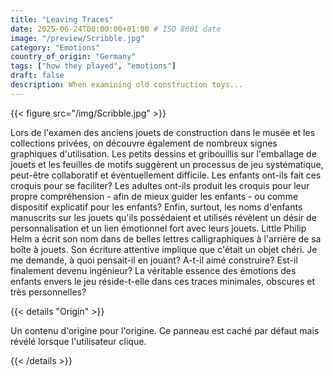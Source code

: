 ```yaml
---
title: "Leaving Traces"
date: 2025-06-24T00:00:00+01:00 # ISO 8601 date
image: "/preview/Scribble.jpg"
category: "Emotions"
country_of_origin: "Germany"
tags: ["how they played", "emotions"]
draft: false
description: When examining old construction toys...
---
```




{{< figure src="/img/Scribble.jpg"  >}}

Lors de l'examen des anciens jouets de construction dans le musée et les collections privées, on découvre également de nombreux signes graphiques d'utilisation. Les petits dessins et gribouillis sur l'emballage de jouets et les feuilles de motifs suggèrent un processus de jeu systématique, peut-être collaboratif et éventuellement difficile. Les enfants ont-ils fait ces croquis pour se faciliter? Les adultes ont-ils produit les croquis pour leur propre compréhension - afin de mieux guider les enfants - ou comme dispositif explicatif pour les enfants? Enfin, surtout, les noms d'enfants manuscrits sur les jouets qu'ils possédaient et utilisés révèlent un désir de personnalisation et un lien émotionnel fort avec leurs jouets. Little Philip Helm a écrit son nom dans de belles lettres calligraphiques à l'arrière de sa boîte à jouets. Son écriture attentive implique que c'était un objet chéri. Je me demande, à quoi pensait-il en jouant? A-t-il aimé construire? Est-il finalement devenu ingénieur? La véritable essence des émotions des enfants envers le jeu réside-t-elle dans ces traces minimales, obscures et très personnelles?

{{< details "Origin" >}}

Un contenu d'origine pour l'origine. Ce panneau est caché par défaut mais révélé lorsque l'utilisateur clique.

{{< /details >}}

